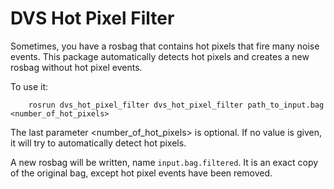 # DVS Hot Pixel Filter

Sometimes, you have a rosbag that contains hot pixels that fire many noise events.
This package automatically detects hot pixels and creates a new rosbag without hot pixel events.

To use it:

        rosrun dvs_hot_pixel_filter dvs_hot_pixel_filter path_to_input.bag <number_of_hot_pixels>


The last parameter <number_of_hot_pixels> is optional.
If no value is given, it will try to automatically detect hot pixels.

A new rosbag will be written, name ```input.bag.filtered```. It is an exact copy of the original bag, except hot pixel events have been removed.

